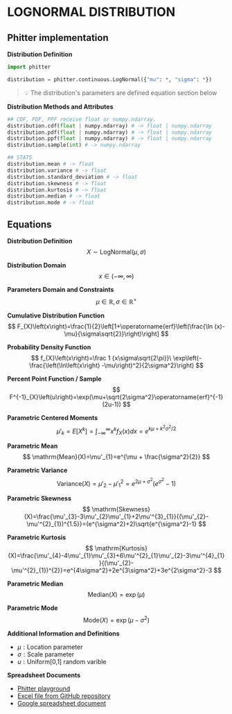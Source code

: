 # LOGNORMAL DISTRIBUTION

## Phitter implementation

**Distribution Definition**

```python
import phitter

distribution = phitter.continuous.LogNormal({"mu": *, "sigma": *})
```

> 💡 The distribution's parameters are defined equation section below

**Distribution Methods and Attributes**

```python
## CDF, PDF, PPF receive float or numpy.ndarray.
distribution.cdf(float | numpy.ndarray) # -> float | numpy.ndarray
distribution.pdf(float | numpy.ndarray) # -> float | numpy.ndarray
distribution.ppf(float | numpy.ndarray) # -> float | numpy.ndarray
distribution.sample(int) # -> numpy.ndarray

## STATS
distribution.mean # -> float
distribution.variance # -> float
distribution.standard_deviation # -> float
distribution.skewness # -> float
distribution.kurtosis # -> float
distribution.median # -> float
distribution.mode # -> float
```

## Equations

**Distribution Definition**
$$ X\sim\mathrm{LogNormal}\left(\mu,\sigma\right) $$

**Distribution Domain**
$$ x\in\left(-\infty,\infty\right) $$

**Parameters Domain and Constraints**
$$ \mu\in\mathbb{R}, \sigma\in\mathbb{R}^{+} $$

**Cumulative Distribution Function**
$$ F_{X}\left(x\right)=\frac{1}{2}\left[1+\operatorname{erf}\left(\frac{\ln (x)-\mu}{\sigma\sqrt{2}}\right)\right] $$

**Probability Density Function**
$$ f_{X}\left(x\right)=\frac 1 {x\sigma\sqrt{2\pi}}\ \exp\left(-\frac{\left(\ln\left(x\right) -\mu\right)^2}{2\sigma^2}\right) $$

**Percent Point Function / Sample**
$$ F^{-1}_{X}\left(u\right)=\exp(\mu+\sqrt{2\sigma^2}\operatorname{erf}^{-1}(2u-1)) $$

**Parametric Centered Moments**
$$ \mu'_{k}=E[X^k]=\int_{-\infty}^{\infty}x^{k}f_{X}\left(x\right)dx=e^{k\mu+k^2\sigma^2/2} $$

**Parametric Mean**
$$ \mathrm{Mean}(X)=\mu'_{1}=e^{\mu + \frac{\sigma^2}{2}} $$

**Parametric Variance**
$$ \mathrm{Variance}(X)=\mu'_{2}-\mu'^{2}_{1}=e^{2\mu+\sigma^2}(e^{\sigma^2}-1) $$

**Parametric Skewness**
$$ \mathrm{Skewness}(X)=\frac{\mu'_{3}-3\mu'_{2}\mu'_{1}+2\mu'^{3}_{1}}{(\mu'_{2}-\mu'^{2}_{1})^{1.5}}=(e^{\sigma^2}+2)\sqrt{e^{\sigma^2}-1} $$

**Parametric Kurtosis**
$$ \mathrm{Kurtosis}(X)=\frac{\mu'_{4}-4\mu'_{1}\mu'_{3}+6\mu'^{2}_{1}\mu'_{2}-3\mu'^{4}_{1}}{(\mu'_{2}-\mu'^{2}_{1})^{2}}=e^{4\sigma^2}+2e^{3\sigma^2}+3e^{2\sigma^2}-3 $$

**Parametric Median**
$$ \mathrm{Median}(X)=\exp(\mu) $$

**Parametric Mode**
$$ \mathrm{Mode}(X)=\exp(\mu-\sigma^2) $$

**Additional Information and Definitions**
- $\mu:\text{Location parameter}$
- $\sigma:\text{Scale parameter}$
- $u:\text{Uniform[0,1] random varible}$

**Spreadsheet Documents**

-   [Phitter playground](https://phitter.io/distributions/continuous/lognormal)
-   [Excel file from GitHub repository](https://github.com/phitterio/phitter-files/blob/main/continuous/lognormal.xlsx)
-   [Google spreadsheet document](https://docs.google.com/spreadsheets/d/1lS1cR4C2R45ug0ZyLxBlRBtcXH6hNPE1L-5wP68gUpA)
    